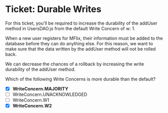 # Ticket: Durable Writes


For this ticket, you'll be required to increase the durability of the addUser method in UsersDAO.js from the default Write Concern of w: 1.

When a new user registers for MFlix, their information must be added to the database before they can do anything else. For this reason, we want to make sure that the data written by the addUser method will not be rolled back.

We can decrease the chances of a rollback by increasing the write durability of the addUser method.

Which of the following Write Concerns is more durable than the default?

- [x] **WriteConcern.MAJORITY**
- [ ] WriteConcern.UNACKNOWLEDGED
- [ ] WriteConcern.W1
- [x] **WriteConcern.W2**
